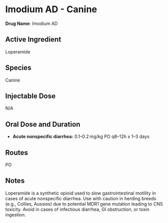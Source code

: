 # Imodium AD - Canine

**Drug Name**: Imodium AD

## Active Ingredient  
Loperamide

## Species  
Canine

## Injectable Dose  
N/A

## Oral Dose and Duration  
- **Acute nonspecific diarrhea:** 0.1–0.2 mg/kg PO q8–12h x 1–3 days

## Routes  
PO

## Notes  
Loperamide is a synthetic opioid used to slow gastrointestinal motility in cases of acute nonspecific diarrhea. Use with caution in herding breeds (e.g., Collies, Aussies) due to potential MDR1 gene mutation leading to CNS toxicity. Avoid in cases of infectious diarrhea, GI obstruction, or toxin ingestion.

